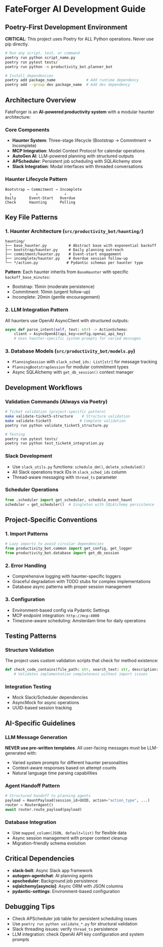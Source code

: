 # FateForger AI Development Guide

## Poetry-First Development Environment

**CRITICAL**: This project uses Poetry for ALL Python operations. Never use pip directly.

```bash
# Run any script, test, or command
poetry run python script_name.py
poetry run pytest tests/
poetry run python -m productivity_bot.planner_bot

# Install dependencies
poetry add package_name              # Add runtime dependency
poetry add --group dev package_name  # Add dev dependency
```

## Architecture Overview

FateForger is an **AI-powered productivity system** with a modular haunter architecture:

### Core Components
- **Haunter System**: Three-stage lifecycle (Bootstrap → Commitment → Incomplete)
- **MCP Integration**: Model Context Protocol for calendar operations 
- **AutoGen AI**: LLM-powered planning with structured outputs
- **APScheduler**: Persistent job scheduling with SQLAlchemy store
- **Slack Integration**: Modal interfaces with threaded conversations

### Haunter Lifecycle Pattern
```
Bootstrap → Commitment → Incomplete
  ↓           ↓            ↓
Daily      Event-Start   Overdue
Check      Haunting      Polling
```

## Key File Patterns

### 1. Haunter Architecture (`src/productivity_bot/haunting/`)
```
haunting/
├── base_haunter.py          # Abstract base with exponential backoff
├── bootstrap/haunter.py     # Daily planning outreach
├── commitment/haunter.py    # Event-start engagement  
├── incomplete/haunter.py    # Overdue session follow-up
└── */action.py             # Pydantic schemas per haunter type
```

**Pattern**: Each haunter inherits from `BaseHaunter` with specific `backoff_base_minutes`:
- Bootstrap: 15min (moderate persistence)
- Commitment: 10min (urgent follow-up)
- Incomplete: 20min (gentle encouragement)

### 2. LLM Integration Pattern
All haunters use OpenAI AsyncClient with structured outputs:
```python
async def parse_intent(self, text: str) -> ActionSchema:
    client = AsyncOpenAI(api_key=config.openai_api_key)
    # Uses haunter-specific system prompts for varied messages
```

### 3. Database Models (`src/productivity_bot/models.py`)
- `PlanningSession` with `slack_sched_ids: List[str]` for message tracking
- `PlanningBootstrapSession` for modular commitment types
- Async SQLAlchemy with `get_db_session()` context manager

## Development Workflows

### Validation Commands (Always via Poetry)
```bash
# Ticket validation (project-specific pattern)
make validate-ticket5-structure    # Structure validation
make validate-ticket5             # Complete validation
poetry run python validate_ticket5_structure.py

# Testing
poetry run pytest tests/
poetry run python test_ticket4_integration.py
```

### Slack Development
- Use `slack_utils.py` functions: `schedule_dm()`, `delete_scheduled()`
- All Slack operations track IDs in `slack_sched_ids` column
- Thread-aware messaging with `thread_ts` parameter

### Scheduler Operations
```python
from .scheduler import get_scheduler, schedule_event_haunt
scheduler = get_scheduler()  # Singleton with SQLAlchemy persistence
```

## Project-Specific Conventions

### 1. Import Patterns
```python
# Lazy imports to avoid circular dependencies
from productivity_bot.common import get_config, get_logger
from productivity_bot.database import get_db_session
```

### 2. Error Handling
- Comprehensive logging with haunter-specific loggers
- Graceful degradation with TODO stubs for complex implementations
- Database async patterns with proper session management

### 3. Configuration
- Environment-based config via Pydantic Settings
- MCP endpoint integration: `http://mcp:4000`
- Timezone-aware scheduling: Amsterdam time for daily operations

## Testing Patterns

### Structure Validation
The project uses custom validation scripts that check for method existence:
```python
def check_code_contains(file_path: str, search_text: str, description: str) -> bool:
    # Validates implementation completeness without import issues
```

### Integration Testing
- Mock Slack/Scheduler dependencies
- AsyncMock for async operations
- UUID-based session tracking

## AI-Specific Guidelines

### LLM Message Generation
**NEVER use pre-written templates**. All user-facing messages must be LLM-generated with:
- Varied system prompts for different haunter personalities
- Context-aware responses based on attempt counts
- Natural language time parsing capabilities

### Agent Handoff Pattern
```python
# Structured handoff to planning agents
payload = HauntPayload(session_id=UUID, action="action_type", ...)
router = RouterAgent()
await router.route_payload(payload)
```

### Database Integration
- Use `mapped_column(JSON, default=list)` for flexible data
- Async session management with proper context cleanup
- Migration-friendly schema evolution

## Critical Dependencies

- **slack-bolt**: Async Slack app framework
- **autogen-agentchat**: AI planning agents  
- **apscheduler**: Background job persistence
- **sqlalchemy[asyncio]**: Async ORM with JSON columns
- **pydantic-settings**: Environment-based configuration

## Debugging Tips

- Check APScheduler job table for persistent scheduling issues
- Use `poetry run python validate_*.py` for structural validation
- Slack threading issues: verify `thread_ts` persistence
- LLM integration: check OpenAI API key configuration and system prompts
